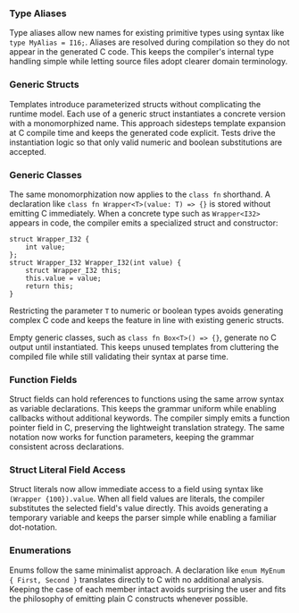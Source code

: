### Type Aliases
Type aliases allow new names for existing primitive types using syntax like
`type MyAlias = I16;`. Aliases are resolved during compilation so they do not
appear in the generated C code. This keeps the compiler's internal type handling
simple while letting source files adopt clearer domain terminology.

### Generic Structs
Templates introduce parameterized structs without complicating the runtime
model. Each use of a generic struct instantiates a concrete version with a
monomorphized name. This approach sidesteps template expansion at C compile
time and keeps the generated code explicit. Tests drive the instantiation logic
so that only valid numeric and boolean substitutions are accepted.

### Generic Classes
The same monomorphization now applies to the `class fn` shorthand. A
declaration like `class fn Wrapper<T>(value: T) => {}` is stored without
emitting C immediately. When a concrete type such as `Wrapper<I32>` appears in
code, the compiler emits a specialized struct and constructor:

```
struct Wrapper_I32 {
    int value;
};
struct Wrapper_I32 Wrapper_I32(int value) {
    struct Wrapper_I32 this;
    this.value = value;
    return this;
}
```
Restricting the parameter `T` to numeric or boolean types avoids generating
complex C code and keeps the feature in line with existing generic structs.

Empty generic classes, such as `class fn Box<T>() => {}`, generate no C output
until instantiated. This keeps unused templates from cluttering the compiled
file while still validating their syntax at parse time.

### Function Fields
Struct fields can hold references to functions using the same arrow syntax as
variable declarations. This keeps the grammar uniform while enabling callbacks
without additional keywords. The compiler simply emits a function pointer field
in C, preserving the lightweight translation strategy.
The same notation now works for function parameters, keeping the grammar
consistent across declarations.

### Struct Literal Field Access
Struct literals now allow immediate access to a field using syntax like
`(Wrapper {100}).value`. When all field values are literals, the compiler
substitutes the selected field's value directly. This avoids generating a
temporary variable and keeps the parser simple while enabling a familiar
dot-notation.

### Enumerations
Enums follow the same minimalist approach. A declaration like
`enum MyEnum { First, Second }` translates directly to C with no additional
analysis. Keeping the case of each member intact avoids surprising the user
and fits the philosophy of emitting plain C constructs whenever possible.

